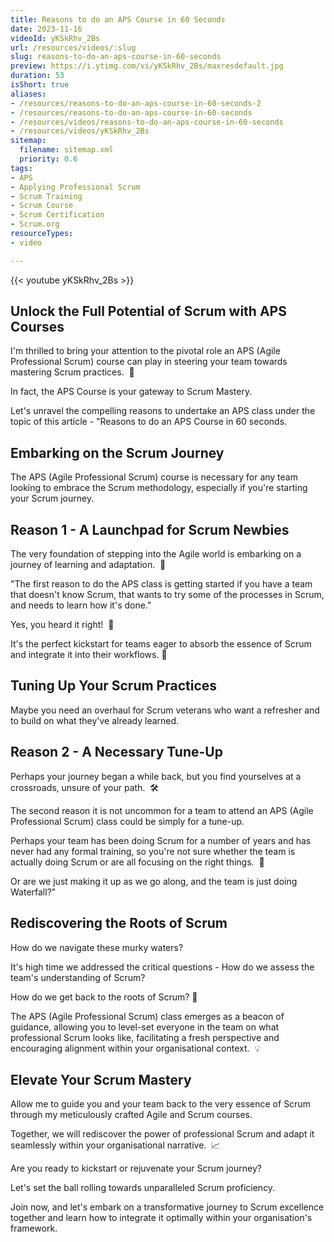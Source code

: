 ```yaml
---
title: Reasons to do an APS Course in 60 Seconds
date: 2023-11-16
videoId: yKSkRhv_2Bs
url: /resources/videos/:slug
slug: reasons-to-do-an-aps-course-in-60-seconds
preview: https://i.ytimg.com/vi/yKSkRhv_2Bs/maxresdefault.jpg
duration: 53
isShort: true
aliases:
- /resources/reasons-to-do-an-aps-course-in-60-seconds-2
- /resources/reasons-to-do-an-aps-course-in-60-seconds
- /resources/videos/reasons-to-do-an-aps-course-in-60-seconds
- /resources/videos/yKSkRhv_2Bs
sitemap:
  filename: sitemap.xml
  priority: 0.6
tags:
- APS
- Applying Professional Scrum
- Scrum Training
- Scrum Course
- Scrum Certification
- Scrum.org
resourceTypes:
- video

---
```

{{< youtube yKSkRhv_2Bs >}}

## Unlock the Full Potential of Scrum with APS Courses

I'm thrilled to bring your attention to the pivotal role an APS (Agile Professional Scrum) course can play in steering your team towards mastering Scrum practices.  🌟

In fact, the APS Course is your gateway to Scrum Mastery.

Let's unravel the compelling reasons to undertake an APS class under the topic of this article - "Reasons to do an APS Course in 60 seconds.

## Embarking on the Scrum Journey

The APS (Agile Professional Scrum) course is necessary for any team looking to embrace the Scrum methodology, especially if you're starting your Scrum journey.

## Reason 1 - A Launchpad for Scrum Newbies

The very foundation of stepping into the Agile world is embarking on a journey of learning and adaptation.  🔑

"The first reason to do the APS class is getting started if you have a team that doesn't know Scrum, that wants to try some of the processes in Scrum, and needs to learn how it's done."

Yes, you heard it right!  🎯

It's the perfect kickstart for teams eager to absorb the essence of Scrum and integrate it into their workflows. 🚀

## Tuning Up Your Scrum Practices

Maybe you need an overhaul for Scrum veterans who want a refresher and to build on what they've already learned.

## Reason 2 - A Necessary Tune-Up

Perhaps your journey began a while back, but you find yourselves at a crossroads, unsure of your path.  🛠️

The second reason it is not uncommon for a team to attend an APS (Agile Professional Scrum) class could be simply for a tune-up.

Perhaps your team has been doing Scrum for a number of years and has never had any formal training, so you're not sure whether the team is actually doing Scrum or are all focusing on the right things.  🎯

Or are we just making it up as we go along, and the team is just doing Waterfall?"

## Rediscovering the Roots of Scrum

How do we navigate these murky waters?

It's high time we addressed the critical questions - How do we assess the team's understanding of Scrum?

How do we get back to the roots of Scrum? 🌱

The APS (Agile Professional Scrum) class emerges as a beacon of guidance, allowing you to level-set everyone in the team on what professional Scrum looks like, facilitating a fresh perspective and encouraging alignment within your organisational context.  💡

## Elevate Your Scrum Mastery

Allow me to guide you and your team back to the very essence of Scrum through my meticulously crafted Agile and Scrum courses.

Together, we will rediscover the power of professional Scrum and adapt it seamlessly within your organisational narrative.  📈

Are you ready to kickstart or rejuvenate your Scrum journey?

Let's set the ball rolling towards unparalleled Scrum proficiency.

Join now, and let's embark on a transformative journey to Scrum excellence together and learn how to integrate it optimally within your organisation's framework.





